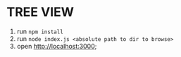 # TREE VIEW

1. run `npm install`
2. run `node index.js <absolute path to dir to browse>`
3. open [http://localhost:3000](http://localhost:3000);
